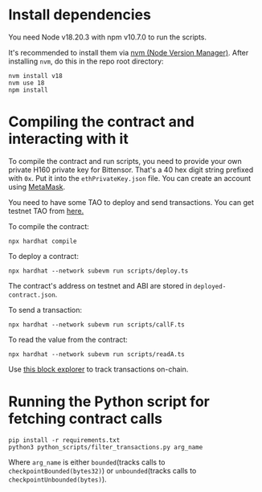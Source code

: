 # Install dependencies

You need Node v18.20.3 with npm v10.7.0 to run the scripts.

It's recommended to install them via [nvm (Node Version Manager)](https://github.com/nvm-sh/nvm?tab=readme-ov-file#install--update-script).
After installing `nvm`, do this in the repo root directory:
```
nvm install v18
nvm use 18
npm install
```

# Compiling the contract and interacting with it
To compile the contract and run scripts, you need to provide your own private H160 private key for Bittensor. That's a 40 hex digit string prefixed with `0x`. Put it into the `ethPrivateKey.json` file. You can create an account using [MetaMask](https://docs.bittensor.com/evm-tutorials/evm-testnet-with-metamask-wallet).

You need to have some TAO to deploy and send transactions. You can get testnet TAO from [here.](https://evm-testnet.dev.opentensor.ai/faucet)

To compile the contract:

```npx hardhat compile```

To deploy a contract:

```npx hardhat --network subevm run scripts/deploy.ts```

The contract's address on testnet and ABI are stored in `deployed-contract.json`.

To send a transaction:

```npx hardhat --network subevm run scripts/callF.ts```

To read the value from the contract:

```npx hardhat --network subevm run scripts/readA.ts```

Use [this block explorer](https://evm-testscan.dev.opentensor.ai) to track transactions on-chain.

# Running the Python script for fetching contract calls
```
pip install -r requirements.txt
python3 python_scripts/filter_transactions.py arg_name
```
Where `arg_name` is either `bounded`(tracks calls to `checkpointBounded(bytes32)`) or `unbounded`(tracks calls to `checkpointUnbounded(bytes)`).
